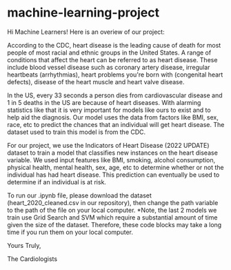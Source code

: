 # machine-learning-project

Hi Machine Learners! Here is an overiew of our project:

According to the CDC, heart disease is the leading cause of death for most people of most racial and ethnic groups in the United States. A range of conditions that affect the heart can be referred to as heart disease. These include blood vessel disease such as coronary artery disease, irregular heartbeats (arrhythmias), heart problems you're born with (congenital heart defects), disease of the heart muscle and heart valve disease. 

In the US, every 33 seconds a person dies from cardiovascular disease and 1 in 5 deaths in the US are because of heart diseases. With alarming statistics like that it is very important for models like ours to exist and to help aid the diagnosis. Our model uses the data from factors like BMI, sex, race, etc to predict the chances that an individual will get heart disease. The dataset used to train this model is from the CDC.

For our project, we use the Indicators of Heart Disease (2022 UPDATE) dataset to train a model that classifies new instances on the heart disease variable. We used input features like BMI, smoking, alcohol consumption, physical health, mental health, sex, age, etc to determine whether or not the individual has had heart disease. This prediction can eventually be used to determine if an individual is at risk. 

To run our .ipynb file, please download the dataset (heart_2020_cleaned.csv in our repository), then change the path variable to the path of the file on your local computer. *Note, the last 2 models we train use Grid Search and SVM which require a substantial amount of time given the size of the dataset. Therefore, these code blocks may take a long time if you run them on your local computer. 

Yours Truly,

The Cardiologists
